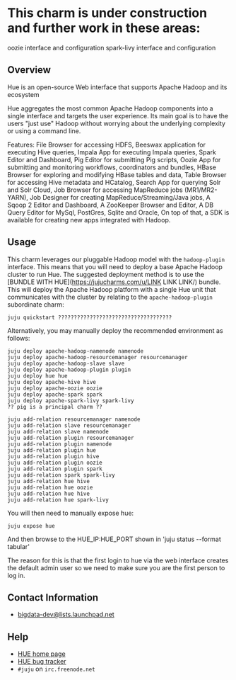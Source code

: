# This charm is under construction and further work in these areas:

  oozie interface and configuration
  spark-livy interface and configuration

## Overview

Hue is an open-source Web interface that supports Apache Hadoop and its ecosystem

Hue aggregates the most common Apache Hadoop components into a single interface
and targets the user experience. Its main goal is to have the users "just use"
Hadoop without worrying about the underlying complexity or using a command line.

Features: File Browser for accessing HDFS, Beeswax application for executing
Hive queries, Impala App for executing Impala queries, Spark Editor and
Dashboard, Pig Editor for submitting Pig scripts, Oozie App for submitting and
monitoring workflows, coordinators and bundles, HBase Browser for exploring and
modifying HBase tables and data, Table Browser for accessing Hive metadata and
HCatalog, Search App for querying Solr and Solr Cloud, Job Browser for accessing
MapReduce jobs (MR1/MR2-YARN), Job Designer for creating
MapReduce/Streaming/Java jobs, A Sqoop 2 Editor and Dashboard, A ZooKeeper
Browser and Editor, A DB Query Editor for MySql, PostGres, Sqlite and Oracle, On
top of that, a SDK is available for creating new apps integrated with Hadoop.

## Usage

This charm leverages our pluggable Hadoop model with the `hadoop-plugin`
interface. This means that you will need to deploy a base Apache Hadoop cluster
to run Hue. The suggested deployment method is to use the
[BUNDLE WITH HUE](https://jujucharms.com/u/LINK LINK LINK/)
bundle. This will deploy the Apache Hadoop platform with a single Hue
unit that communicates with the cluster by relating to the
`apache-hadoop-plugin` subordinate charm:

    juju quickstart ????????????????????????????????????

Alternatively, you may manually deploy the recommended environment as follows:

    juju deploy apache-hadoop-namenode namenode
    juju deploy apache-hadoop-resourcemanager resourcemanager
    juju deploy apache-hadoop-slave slave
    juju deploy apache-hadoop-plugin plugin
    juju deploy hue hue
    juju deploy apache-hive hive
    juju deploy apache-oozie oozie
    juju deploy apache-spark spark
    juju deploy apache-spark-livy spark-livy
    ?? pig is a principal charm ??

    juju add-relation resourcemanager namenode
    juju add-relation slave resourcemanager
    juju add-relation slave namenode
    juju add-relation plugin resourcemanager
    juju add-relation plugin namenode
    juju add-relation plugin hue
    juju add-relation plugin hive
    juju add-relation plugin oozie
    juju add-relation plugin spark
    juju add-relation spark spark-livy
    juju add-relation hue hive
    juju add-relation hue oozie
    juju add-relation hue hive
    juju add-relation hue spark-livy

You will then need to manually expose hue:

    juju expose hue

And then browse to the HUE_IP:HUE_PORT shown in 'juju status --format tabular'

The reason for this is that the first login to hue via the web interface creates
the default admin user so we need to make sure you are the first person to 
log in.

## Contact Information

- <bigdata-dev@lists.launchpad.net>


## Help

- [HUE home page](http://gethue.com)
- [HUE bug tracker](https://issues.cloudera.org/projects/HUE)
- `#juju` on `irc.freenode.net`
